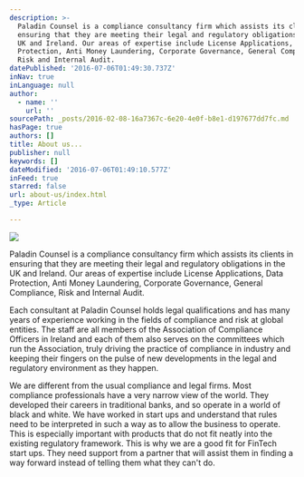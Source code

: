 ```yaml
---
description: >-
  Paladin Counsel is a compliance consultancy firm which assists its clients in
  ensuring that they are meeting their legal and regulatory obligations in the
  UK and Ireland. Our areas of expertise include License Applications, Data
  Protection, Anti Money Laundering, Corporate Governance, General Compliance,
  Risk and Internal Audit.
datePublished: '2016-07-06T01:49:30.737Z'
inNav: true
inLanguage: null
author:
  - name: ''
    url: ''
sourcePath: _posts/2016-02-08-16a7367c-6e20-4e0f-b8e1-d197677dd7fc.md
hasPage: true
authors: []
title: About us...
publisher: null
keywords: []
dateModified: '2016-07-06T01:49:10.577Z'
inFeed: true
starred: false
url: about-us/index.html
_type: Article

---
```

![](https://imgflo.herokuapp.com/graph/vahj1ThiexotieMo/c65764867f6c8e5c3340ffe42ddd77da/croprotate.jpg?cropheight=1391&cropwidth=3283&degrees=0&input=https%3A%2F%2Fthe-grid-user-content.s3-us-west-2.amazonaws.com%2F32b0af64-3815-4e65-a8ba-1bdaa0cb3188.jpg&x=0&y=0)

Paladin Counsel is a compliance consultancy firm which assists its clients in ensuring that they are meeting their legal and regulatory obligations in the UK and Ireland. Our areas of expertise include License Applications, Data Protection, Anti Money Laundering, Corporate Governance, General Compliance, Risk and Internal Audit.

Each consultant at Paladin Counsel holds legal qualifications and has many years of experience working in the fields of compliance and risk at global entities. The staff are all members of the Association of Compliance Officers in Ireland and each of them also serves on the committees which run the Association, truly driving the practice of compliance in industry and keeping their fingers on the pulse of new developments in the legal and regulatory environment as they happen.

We are different from the usual compliance and legal firms. Most compliance professionals have a very narrow view of the world. They developed their careers in traditional banks, and so operate in a world of black and white. We have worked in start ups and understand that rules need to be interpreted in such a way as to allow the business to operate. This is especially important with products that do not fit neatly into the existing regulatory framework. This is why we are a good fit for FinTech start ups. They need support from a partner that will assist them in finding a way forward instead of telling them what they can't do.